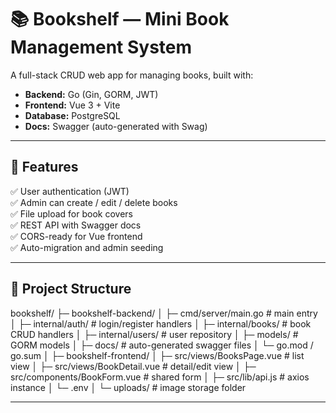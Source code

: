 # 📚 Bookshelf — Mini Book Management System

A full-stack CRUD web app for managing books, built with:
- **Backend:** Go (Gin, GORM, JWT)
- **Frontend:** Vue 3 + Vite
- **Database:** PostgreSQL
- **Docs:** Swagger (auto-generated with Swag)

---

## 🚀 Features
✅ User authentication (JWT)  
✅ Admin can create / edit / delete books  
✅ File upload for book covers  
✅ REST API with Swagger docs  
✅ CORS-ready for Vue frontend  
✅ Auto-migration and admin seeding  

---

## 🧩 Project Structure
bookshelf/
├─ bookshelf-backend/
│ ├─ cmd/server/main.go # main entry
│ ├─ internal/auth/ # login/register handlers
│ ├─ internal/books/ # book CRUD handlers
│ ├─ internal/users/ # user repository
│ ├─ models/ # GORM models
│ ├─ docs/ # auto-generated swagger files
│ └─ go.mod / go.sum
│
├─ bookshelf-frontend/
│ ├─ src/views/BooksPage.vue # list view
│ ├─ src/views/BookDetail.vue # detail/edit view
│ ├─ src/components/BookForm.vue # shared form
│ ├─ src/lib/api.js # axios instance
│ └─ .env
│
└─ uploads/ # image storage folder


---

